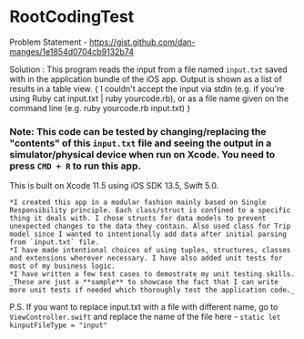#  RootCodingTest

Problem Statement - https://gist.github.com/dan-manges/1e1854d0704cb9132b74

Solution : This program reads the input from a file named `input.txt` saved with in the application bundle of the iOS app. Output is shown as a list of results in a table view. { I couldn't accept the input via stdin (e.g. if you're using Ruby cat input.txt | ruby yourcode.rb), or as a file name given on the command line (e.g. ruby yourcode.rb input.txt) }

### Note: This code can be tested by changing/replacing the "contents" of this `input.txt` file and seeing the output in a simulator/physical device when run on Xcode. You need to press `CMD + R` to run this app.

This is built on Xcode 11.5 using iOS SDK 13.5, Swift 5.0.

    *I created this app in a modular fashion mainly based on Single Responsibility principle. Each class/struct is confined to a specific thing it deals with. I chose structs for data models to prevent unexpected changes to the data they contain. Also used class for Trip model since I wanted to intentionally add data after initial parsing from `input.txt` file.
    *I have made intentional choices of using tuples, structures, classes and extensions wherever necessary. I have also added unit tests for most of my business logic.
    *I have written a few test cases to demostrate my unit testing skills. _These are just a **sample** to showcase the fact that I can write more unit tests if needed which thoroughly test the application code._

P.S. If you want to replace input.txt with a file with different name, go to `ViewController.swift` and replace the name of the file here - `static let kinputFileType = "input"`

